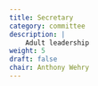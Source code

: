 ```yaml
---
title: Secretary
category: committee
description: |
    Adult leadership
weight: 5
draft: false
chair: Anthony Wehry
---
```

